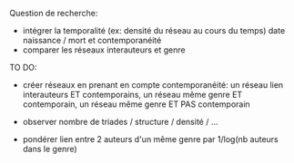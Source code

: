 Question de recherche:

- intégrer la temporalité (ex: densité du réseau au cours du temps)
  date naissance / mort et contemporanéité
- comparer les réseaux interauteurs et genre


TO DO:
- créer réseaux en prenant en compte contemporanéité: un réseau lien interauteurs ET contemporains, un réseau même genre ET contemporain, 
  un réseau même genre ET PAS contemporain
  
- observer nombre de triades / structure / densité / ...

- pondérer lien entre 2 auteurs d'un même genre par 1/log(nb auteurs dans le genre)
